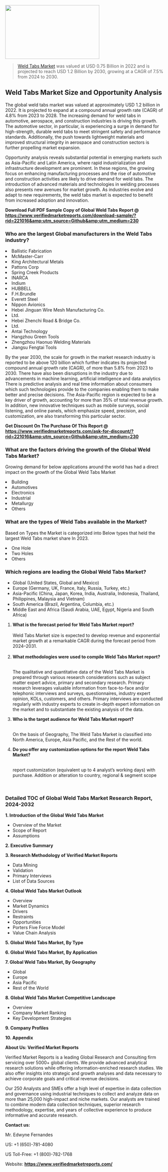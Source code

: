 <img src="https://ffe5etoiles.com/wp-content/uploads/2024/12/MST1-300x171.png" alt="" width="300" height="171" class="alignnone size-medium wp-image-20088" /><blockquote><p><p><a href="https://www.verifiedmarketreports.com/download-sample/?rid=221016&utm_source=Github&utm_medium=230" target="_blank">Weld Tabs Market</a> was valued at USD 0.75 Billion in 2022 and is projected to reach USD 1.2 Billion by 2030, growing at a CAGR of 7.5% from 2024 to 2030.</p></blockquote><p><h2>Weld Tabs Market Size and Opportunity Analysis</h2><p>The global weld tabs market was valued at approximately USD 1.2 billion in 2022. It is projected to expand at a compound annual growth rate (CAGR) of 4.8% from 2023 to 2028. The increasing demand for weld tabs in automotive, aerospace, and construction industries is driving this growth. The automotive sector, in particular, is experiencing a surge in demand for high-strength, durable weld tabs to meet stringent safety and performance standards. Additionally, the push towards lightweight materials and improved structural integrity in aerospace and construction sectors is further propelling market expansion.</p><p>Opportunity analysis reveals substantial potential in emerging markets such as Asia-Pacific and Latin America, where rapid industrialization and infrastructure development are prominent. In these regions, the growing focus on enhancing manufacturing processes and the rise of automotive and construction activities are likely to drive demand for weld tabs. The introduction of advanced materials and technologies in welding processes also presents new avenues for market growth. As industries evolve and adapt to new requirements, the weld tabs market is expected to benefit from increased adoption and innovation.</p></p><p class=""><strong>Download Full PDF Sample Copy of Global Weld Tabs Report @ <a href="https://www.verifiedmarketreports.com/download-sample/?rid=221016&amp;utm_source=Github&amp;utm_medium=230" target="_blank">https://www.verifiedmarketreports.com/download-sample/?rid=221016&amp;utm_source=Github&amp;utm_medium=230</a></strong></p><h3 id="" class="">Who are the largest Global manufacturers in the Weld Tabs industry?</h3><p><li>Ballistic Fabrication</li><li> McMaster-Carr</li><li> King Architectural Metals</li><li> Pattons Corp</li><li> Spring Creek Products</li><li> INARCA</li><li> Indium</li><li> HUBBELL</li><li> F.H.Brundle</li><li> Everett Steel</li><li> Nippon Avionics</li><li> Hebei Jinguan Wire Mesh Manufacturing Co.</li><li> Ltd.</li><li> Hebei Zhenchi Road & Bridge Co.</li><li> Ltd.</li><li> Antai Technology</li><li> Hangzhou Green Tools</li><li> Zhengzhou Haonuo Welding Materials</li><li> Jiangsu Fengtai Tools</li></p><div class=""><div class="" dir="" data-message-author-role="" data-message-id="" data-message-model-slug=""><div class=""><div class=""><div class=""><div class="" dir="" data-message-author-role="" data-message-id="" data-message-model-slug=""><div class=""><div class=""><p>By the year 2030, the scale for growth in the market research industry is reported to be above 120 billion which further indicates its projected compound annual growth rate (CAGR), of more than 5.8% from 2023 to 2030. There have also been disruptions in the industry due to advancements in machine learning, artificial intelligence and data analytics There is predictive analysis and real time information about consumers which such technologies provide to the companies enabling them to make better and precise decisions. The Asia-Pacific region is expected to be a key driver of growth, accounting for more than 35% of total revenue growth. In addition, new innovative techniques such as mobile surveys, social listening, and online panels, which emphasize speed, precision, and customization, are also transforming this particular sector.</p><p><strong>Get Discount On The Purchase Of This Report @&nbsp; <a href="https://www.verifiedmarketreports.com/ask-for-discount/?rid=221016&amp;utm_source=Github&amp;utm_medium=230" target="_blank">https://www.verifiedmarketreports.com/ask-for-discount/?rid=221016&amp;utm_source=Github&amp;utm_medium=230</a></strong></p></div></div></div></div></div></div></div></div><h3 id="" class="">What are the factors driving the growth of the Global Weld Tabs Market?</h3><p id="" class="">Growing demand for below applications around the world has had a direct impact on the growth of the Global Weld Tabs Market</p><p id="" class=""><li>Building</li><li> Automotives</li><li> Electronics</li><li> Industrial</li><li> Metallurgy</li><li> Others</li></p><h3 id="" class="">What are the types of Weld Tabs available in the Market?</h3><p id="" class="">Based on Types the Market is categorized into Below types that held the largest Weld Tabs market share In 2023.</p><p id="" class=""><li>One Hole</li><li> Two Holes</li><li> Others</li></p><h3 id="" class="">Which regions are leading the Global Weld Tabs Market?</h3><ul><li>Global (United States, Global and Mexico)</li><li>Europe (Germany, UK, France, Italy, Russia, Turkey, etc.)</li><li>Asia-Pacific (China, Japan, Korea, India, Australia, Indonesia, Thailand, Philippines, Malaysia and Vietnam)</li><li>South America (Brazil, Argentina, Columbia, etc.)</li><li>Middle East and Africa (Saudi Arabia, UAE, Egypt, Nigeria and South Africa)</li></ul><p><ol><li><strong>What is the forecast period for Weld Tabs Market report?<br /></strong><br /><span data-sheets-root="1" data-sheets-value="{&quot;1&quot;:2,&quot;2&quot;:&quot;XXXX size is expected to develop revenue and exponential market growth at a remarkable CAGR during the forecast period from 2024&ndash;2030.&quot;}" data-sheets-userformat="{&quot;2&quot;:12674,&quot;4&quot;:{&quot;1&quot;:2,&quot;2&quot;:16776960},&quot;10&quot;:2,&quot;11&quot;:0,&quot;15&quot;:&quot;Arial&quot;,&quot;16&quot;:12}">Weld Tabs Market size is expected to develop revenue and exponential market growth at a remarkable CAGR during the forecast period from 2024&ndash;2031.</span><br /><br /></li><li><strong>What methodologies were used to compile Weld Tabs Market report?<br /><br /></strong><p>The qualitative and quantitative data of the&nbsp;Weld Tabs Market is prepared through various research considerations such as subject matter expert advice, primary and secondary research. Primary research leverages valuable information from face-to-face and/or telephonic interviews and surveys, questionnaires, industry expert opinion, KOLs, customers, and others. Primary interviews are conducted regularly with industry experts to create in-depth expert information on the market and to substantiate the existing analysis of the data.&nbsp;</p></li><li><strong>Who is the target audience for Weld Tabs Market report?<br /><br /></strong><p>On the basis of Geography, The&nbsp;Weld Tabs Market is classified into North America, Europe, Asia Pacific, and the Rest of the world.</p></li><li><strong>Do you offer any customization options for the report Weld Tabs Market?<br /><br /></strong><p>report customization (equivalent up to 4 analyst&rsquo;s working days) with purchase. Addition or alteration to country, regional &amp; segment scope</p><p>&nbsp;</p></li></ol></p><h3 id="" class="">Detailed TOC of Global Weld Tabs Market Research Report, 2024-2032</h3><p id="" class=""><strong>1. Introduction of the Global Weld Tabs Market</strong></p><ul><li>Overview of the Market</li><li>Scope of Report</li><li>Assumptions</li></ul><p id="" class=""><strong>2. Executive Summary</strong></p><p id="" class=""><strong>3. Research Methodology of&nbsp;Verified Market Reports</strong></p><ul><li>Data Mining</li><li>Validation</li><li>Primary Interviews</li><li>List of Data Sources</li></ul><p id="" class=""><strong>4. Global Weld Tabs Market Outlook</strong></p><ul><li>Overview</li><li>Market Dynamics</li><li>Drivers</li><li>Restraints</li><li>Opportunities</li><li>Porters Five Force Model</li><li>Value Chain Analysis</li></ul><p id="" class=""><strong>5. Global Weld Tabs Market, By&nbsp;Type</strong></p><p id="" class=""><strong>6. Global Weld Tabs Market, By Application</strong></p><p id="" class=""><strong>7. Global Weld Tabs Market, By Geography</strong></p><ul><li>Global</li><li>Europe</li><li>Asia Pacific</li><li>Rest of the World</li></ul><p id="" class=""><strong>8. Global Weld Tabs Market Competitive Landscape</strong></p><ul><li>Overview</li><li>Company Market Ranking</li><li>Key Development Strategies</li></ul><p id="" class=""><strong>9. Company Profiles</strong></p><p id="" class=""><strong>10. Appendix</strong></p><p id="" class=""><strong>About Us: Verified Market Reports</strong></p><p id="" class="">Verified Market Reports is a leading Global Research and Consulting firm servicing over 5000+ global clients. We provide advanced analytical research solutions while offering information-enriched research studies. We also offer insights into strategic and growth analyses and data necessary to achieve corporate goals and critical revenue decisions.</p><p id="" class="">Our 250 Analysts and SMEs offer a high level of expertise in data collection and governance using industrial techniques to collect and analyze data on more than 25,000 high-impact and niche markets. Our analysts are trained to combine modern data collection techniques, superior research methodology, expertise, and years of collective experience to produce informative and accurate research.</p><p id="" class=""><strong>Contact us:</strong></p><p id="" class="">Mr. Edwyne Fernandes</p><p id="" class="">US: +1 (650)-781-4080</p><p id="" class="">US Toll-Free: +1 (800)-782-1768</p><p id="" class="">Website: <a target="" data-test-app-aware-link=""><strong>https://www.verifiedmarketreports.com/</strong></a></p>
